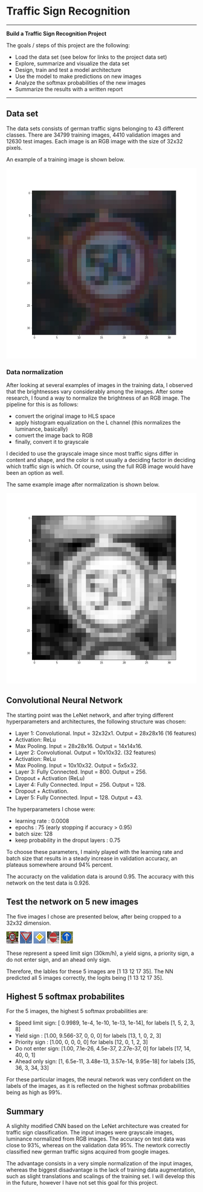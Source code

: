 # **Traffic Sign Recognition** 


---

**Build a Traffic Sign Recognition Project**

The goals / steps of this project are the following:
* Load the data set (see below for links to the project data set)
* Explore, summarize and visualize the data set
* Design, train and test a model architecture
* Use the model to make predictions on new images
* Analyze the softmax probabilities of the new images
* Summarize the results with a written report

[//]: # (Image References)
[before]: ./examples/before.jpg "Original image"
[after]:  ./examples/after.jpg  "Nomalized image"

[image1]: ./examples/visualization.jpg "Visualization"
[image2]: ./examples/grayscale.jpg "Grayscaling"
[image3]: ./examples/random_noise.jpg "Random Noise"
[img30]: ./german/30.jpg "Speed limit 30km/h"
[imgyield]: ./german/yield.jpg "Yield"
[imgahead]: ./german/oneway.jpg "Ahead only"
[imgpriority]: ./german/rightaway.jpg "Priority"
[imgdonotenter]: ./german/donotenter.jpg "Do not enter"

---
## Data set

The data sets consists of german traffic signs belonging to 43 different classes. There are 34799 training images, 4410 validation images and 12630 test images. Each image is an RGB image with the size of 32x32 pixels.

An example of a training image is shown below.

![alt text][before]

### Data normalization
After looking at several examples of images in the training data, I observed that the brightnesses vary considerably among the images. After some research, I found a way to normalize the brightness of an RGB image. The pipeline for this is as follows:

* convert the original image to HLS space
* apply histogram equalization on the L channel (this normalizes the luminance, basically)
* convert the image back to RGB
* finally, convert it to grayscale 

I decided to use the grayscale image since most traffic signs differ in content and shape, and the color is not usually a deciding factor in deciding which traffic sign is which. Of course, using the full RGB image would have been an option as well.

The same example image after normalization is shown below.

![alt text][after]

## Convolutional Neural Network

The starting point was the LeNet network, and after trying different hyperparameters and architectures, the following structure was chosen:

* Layer 1: Convolutional. Input = 32x32x1. Output = 28x28x16 (16 features)
* Activation: ReLu
* Max Pooling. Input = 28x28x16. Output = 14x14x16. 
* Layer 2: Convolutional. Output = 10x10x32. (32 features)
* Activation: ReLu
* Max Pooling. Input = 10x10x32. Output = 5x5x32.
* Layer 3: Fully Connected. Input = 800. Output = 256.
* Dropout + Activation (ReLu)
* Layer 4: Fully Connected. Input = 256. Output = 128.
* Dropout + Activation.
* Layer 5: Fully Connected. Input = 128. Output = 43.

The hyperparameters I chose were:

* learning rate : 0.0008
* epochs : 75 (early stopping if accuracy > 0.95)
* batch size: 128
* keep probability in the droput layers : 0.75

To choose these parameters, I mainly played with the learning rate and batch size that results in a steady increase in validation accuracy, an plateaus somewhere around 94% percent. 

The accuracty on the validation data is around 0.95. The accuracy with this network on the test data is 0.926.

## Test the network on 5 new images

The five images I chose are presented below, after being cropped to a 32x32 dimension.

![alt text][img30]
![alt text][imgyield]
![alt text][imgpriority]
![alt text][imgdonotenter]
![alt text][imgahead]

These represent a speed limit sign (30km/h), a yield signs, a priority sign, a do not enter sign, and an ahead only sign.

Therefore, the lables for these 5 images are [1 13 12 17 35]. 
The NN predicted all 5 images correctly, the logits being [1 13 12 17 35].

## Highest 5 softmax probabilites

For the 5 images, the highest 5 softmax probabilities are:

* Speed limit sign: [ 0.9989, 1e-4, 1e-10, 1e-13, 1e-14], for labels [1, 5, 2, 3, 8]
* Yield sign      : [1.00, 9.566-37, 0, 0, 0] for labels [13, 1, 0, 2, 3]
* Priority sign   : [1.00, 0, 0, 0, 0] for labels [12, 0, 1, 2, 3]
* Do not enter sign: [1.00, 7.1e-26, 4.5e-37, 2.27e-37, 0] for labels [17, 14, 40, 0, 1]
* Ahead only sign:   [1, 6.5e-11, 3.48e-13, 3.57e-14, 9.95e-18] for labels [35, 36, 3, 34, 33] 

For these particular images, the neural network was very confident on the labels of the images, as it is reflected on the highest softmax probabilities being as high as 99%.

## Summary

A slighlty modified CNN based on the LeNet architecture was created for traffic sign classification. The input images were grayscale images, luminance normalized from RGB images. The accuracy on test data was close to 93%, whereas on the validation data 95%. The newtork correctly classified new german traffic signs acquired from google images.

The advantage consists in a very simple normalization of the input images, whereas the biggest disadvantage is the lack of training data augmentation, such as slight translations and scalings of the training set. I will develop this in the future, however I have not set this goal for this project.

